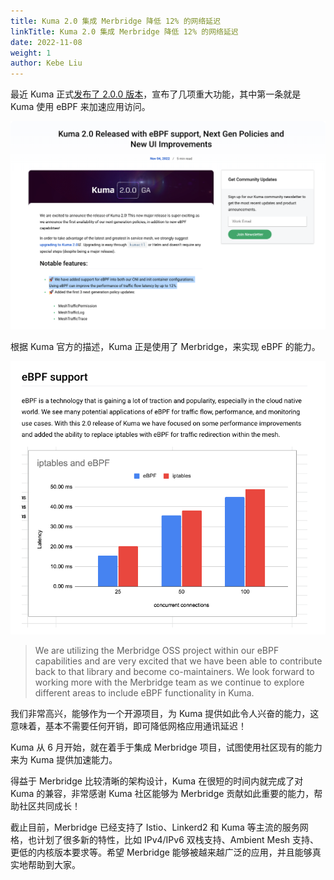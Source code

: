 ```yaml
---
title: Kuma 2.0 集成 Merbridge 降低 12% 的网络延迟
linkTitle: Kuma 2.0 集成 Merbridge 降低 12% 的网络延迟
date: 2022-11-08
weight: 1
author: Kebe Liu
---
```


最近 Kuma 正式[发布了 2.0.0 版本](https://kuma.io/blog/2022/kuma-2-0-0/)，宣布了几项重大功能，其中第一条就是 Kuma 使用 eBPF 来加速应用访问。

![Kuma 2.0 发布预览](./imgs/kuma-2.0-release-preview.png)

根据 Kuma 官方的描述，Kuma 正是使用了 Merbridge，来实现 eBPF 的能力。

![Kuma 2.0 eBPF 与 iptables 性能对比](./imgs/kuma-2.0-ebpf-vs-iptables.png)

> We are utilizing the Merbridge OSS project within our eBPF capabilities and are very excited that we have been able to contribute back to that library and become co-maintainers. We look forward to working more with the Merbridge team as we continue to explore different areas to include eBPF functionality in Kuma.

我们非常高兴，能够作为一个开源项目，为 Kuma 提供如此令人兴奋的能力，这意味着，基本不需要任何开销，即可降低网格应用通讯延迟！

Kuma 从 6 月开始，就在着手于集成 Merbridge 项目，试图使用社区现有的能力来为 Kuma 提供加速能力。

得益于 Merbridge 比较清晰的架构设计，Kuma 在很短的时间内就完成了对 Kuma 的兼容，非常感谢 Kuma 社区能够为 Merbridge 贡献如此重要的能力，帮助社区共同成长！

截止目前，Merbridge 已经支持了 Istio、Linkerd2 和 Kuma 等主流的服务网格，也计划了很多新的特性，比如 IPv4/IPv6 双栈支持、Ambient Mesh 支持、更低的内核版本要求等。希望 Merbridge 能够被越来越广泛的应用，并且能够真实地帮助到大家。
